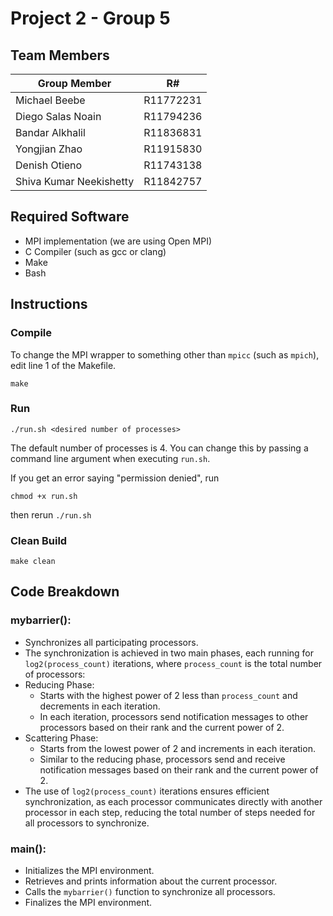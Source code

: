 # Project 2 - Group 5
## Team Members
| Group Member                      | R# |
|---------------------------|-----------|
| Michael Beebe             | R11772231 |
| Diego Salas Noain         | R11794236 |
| Bandar Alkhalil           | R11836831 |
| Yongjian Zhao             | R11915830 |
| Denish Otieno             | R11743138 |
| Shiva Kumar Neekishetty   | R11842757 |

## Required Software
- MPI implementation (we are using Open MPI)
- C Compiler (such as gcc or clang)
- Make
- Bash

## Instructions
### Compile
To change the MPI wrapper to something other than `mpicc` (such as `mpich`), edit line 1 of the Makefile.
```
make
```

### Run
```
./run.sh <desired number of processes>
```
The default number of processes is 4. You can change this by passing a command line argument when executing `run.sh`.

If you get an error saying "permission denied", run
```
chmod +x run.sh
```
then rerun `./run.sh`

### Clean Build
```
make clean
```

## Code Breakdown
### mybarrier():
- Synchronizes all participating processors.
- The synchronization is achieved in two main phases, each running for `log2(process_count)` iterations, where `process_count` is the total number of processors:
- Reducing Phase:
  - Starts with the highest power of 2 less than `process_count` and decrements in each iteration.
  - In each iteration, processors send notification messages to other processors based on their rank and the current power of 2.
- Scattering Phase:
  - Starts from the lowest power of 2 and increments in each iteration.
  - Similar to the reducing phase, processors send and receive notification messages based on their rank and the current power of 2.
- The use of `log2(process_count)` iterations ensures efficient synchronization, as each processor communicates directly with another processor in each step, reducing the total number of steps needed for all processors to synchronize.

### main():
- Initializes the MPI environment.
- Retrieves and prints information about the current processor.
- Calls the `mybarrier()` function to synchronize all processors.
- Finalizes the MPI environment.
